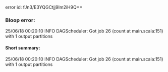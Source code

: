error id: fJn3/E3YQGCtjj9Im2iH9Q==
### Bloop error:

25/06/18 00:20:10 INFO DAGScheduler: Got job 26 (count at main.scala:151) with 1 output partitions
#### Short summary: 

25/06/18 00:20:10 INFO DAGScheduler: Got job 26 (count at main.scala:151) with 1 output partitions